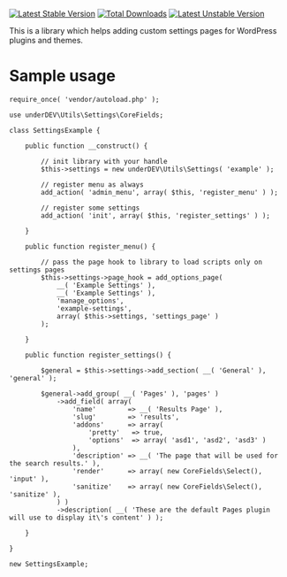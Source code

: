 [![Latest Stable Version](https://poser.pugx.org/underdev/settings/v/stable)](https://packagist.org/packages/underdev/settings) [![Total Downloads](https://poser.pugx.org/underdev/settings/downloads)](https://packagist.org/packages/underdev/settings) [![Latest Unstable Version](https://poser.pugx.org/underdev/settings/v/unstable)](https://packagist.org/packages/underdev/settings)

This is a library which helps adding custom settings pages for WordPress plugins and themes.

# Sample usage

```
require_once( 'vendor/autoload.php' );

use underDEV\Utils\Settings\CoreFields;

class SettingsExample {

	public function __construct() {

		// init library with your handle
		$this->settings = new underDEV\Utils\Settings( 'example' );

		// register menu as always
		add_action( 'admin_menu', array( $this, 'register_menu' ) );

		// register some settings
		add_action( 'init', array( $this, 'register_settings' ) );

	}

	public function register_menu() {

		// pass the page hook to library to load scripts only on settings pages
		$this->settings->page_hook = add_options_page(
	        __( 'Example Settings' ),
	        __( 'Example Settings' ),
	        'manage_options',
	        'example-settings',
	        array( $this->settings, 'settings_page' )
	    );

	}

	public function register_settings() {

		$general = $this->settings->add_section( __( 'General' ), 'general' );

		$general->add_group( __( 'Pages' ), 'pages' )
			->add_field( array(
				'name'        => __( 'Results Page' ),
				'slug'        => 'results',
				'addons'      => array(
					'pretty'   => true,
					'options'  => array( 'asd1', 'asd2', 'asd3' )
				),
				'description' => __( 'The page that will be used for the search results.' ),
				'render'      => array( new CoreFields\Select(), 'input' ),
				'sanitize'    => array( new CoreFields\Select(), 'sanitize' ),
			) )
			->description( __( 'These are the default Pages plugin will use to display it\'s content' ) );

	}

}

new SettingsExample;
```
